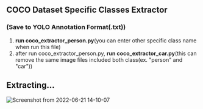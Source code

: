 ## COCO Dataset Specific Classes Extractor
### (Save to YOLO Annotation Format(.txt))

1. **run coco_extractor_person.py**(you can enter other specific class name when run this file)  
2. after run coco_extractor_person.py, **run coco_extractor_car.py**(this can remove the same image files included both class(ex. "person" and "car"))

## Extracting...
![Screenshot from 2022-06-21 14-10-07](https://user-images.githubusercontent.com/50016477/174720975-525c7ea6-2a68-440f-8087-95f8dc42a3b7.png)
